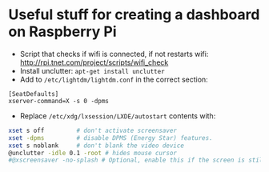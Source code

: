 # Useful stuff for creating a dashboard on Raspberry Pi

- Script that checks if wifi is connected, if not restarts wifi: http://rpi.tnet.com/project/scripts/wifi_check
- Install unclutter: `apt-get install unclutter`
- Add to `/etc/lightdm/lightdm.conf` in the correct section:
```
[SeatDefaults]
xserver-command=X -s 0 -dpms
```
- Replace `/etc/xdg/lxsession/LXDE/autostart` contents with:
```sh
xset s off         # don't activate screensaver
xset -dpms         # disable DPMS (Energy Star) features.
xset s noblank     # don't blank the video device
@unclutter -idle 0.1 -root # hides mouse cursor
#@xscreensaver -no-splash # Optional, enable this if the screen is still going blank
```
